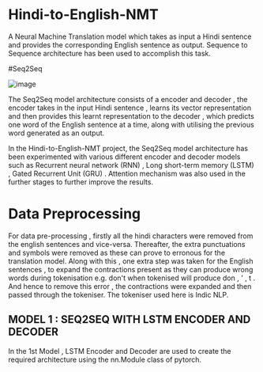 # Hindi-to-English-NMT
A Neural Machine Translation model which takes as input a Hindi sentence and provides the corresponding English sentence as output. Sequence to Sequence architecture has been used to accomplish this task. 

#Seq2Seq

![image](https://user-images.githubusercontent.com/31798751/117764343-f0f6e080-b249-11eb-8d67-c19b9c92b5c9.png)

The Seq2Seq model architecture consists of a encoder and decoder , the encoder takes in the input Hindi sentence , learns its vector representation and then provides this learnt representation to the decoder , which predicts one word of the English sentence at a time, along with utilising the previous word generated as an output.


In the Hindi-to-English-NMT project, the Seq2Seq model architecture has been experimented with various different encoder and decoder models such as Recurrent neural network (RNN) , Long short-term memory (LSTM) , Gated Recurrent Unit (GRU) . Attention mechanism was also used in the further stages to further improve the results.


# Data Preprocessing 

For data pre-processing , firstly all the hindi characters were removed from the english sentences and vice-versa. Thereafter, the extra punctuations and symbols were removed as these can prove to erronous for the translation model. Along with this , one extra step was taken for the English sentences , to expand the contractions present as they can produce wrong words during tokenisation e.g. don't when tokenised will produce don ,  ' , t . And hence to remove this error , the contractions were expanded and then passed through the tokeniser. The tokeniser used here is Indic NLP.  

## MODEL 1 : SEQ2SEQ WITH LSTM ENCODER AND DECODER

In the 1st Model , LSTM Encoder and Decoder are used to create the required architecture using the nn.Module class of pytorch.
